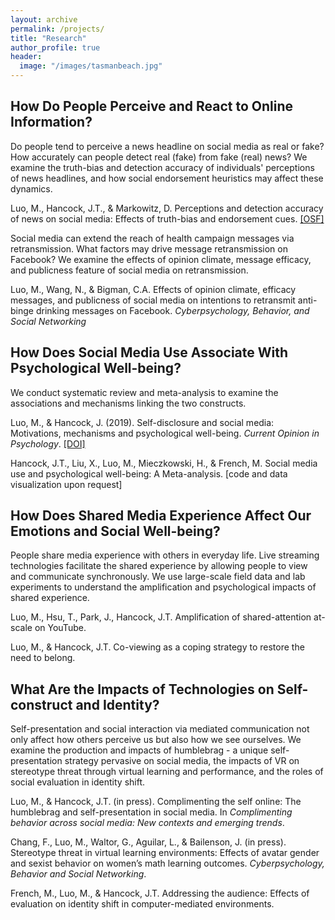 ```yaml
---
layout: archive
permalink: /projects/
title: "Research"
author_profile: true
header:
  image: "/images/tasmanbeach.jpg"
---
```


## How Do People Perceive and React to Online Information?

Do people tend to perceive a news headline on social media as real or fake? How accurately can people detect real (fake) from fake (real) news? We examine the truth-bias and detection accuracy of individuals' perceptions of news headlines, and how social endorsement heuristics may affect these dynamics.


Luo, M., Hancock, J.T., & Markowitz, D. Perceptions and detection accuracy of news on social media: Effects of truth-bias and endorsement cues. [[OSF]](https://osf.io/98mz3/?view_only=ce5be533cd9149ed88692b9fbef1c4c4)


Social media can extend the reach of health campaign messages via retransmission. What factors may drive message retransmission on Facebook? We examine the effects of opinion climate, message efficacy, and publicness feature of social media on retransmission.


Luo, M., Wang, N., & Bigman, C.A. Effects of opinion climate, efficacy messages, and publicness of social media on intentions to retransmit anti-binge drinking messages on Facebook. *Cyberpsychology, Behavior, and Social Networking*


## How Does Social Media Use Associate With Psychological Well-being?

We conduct systematic review and meta-analysis to examine the associations and mechanisms linking the two constructs.

Luo, M., & Hancock, J. (2019). Self-disclosure and social media: Motivations, mechanisms and psychological well-being. *Current Opinion in Psychology*. [[DOI]](https://doi.org/10.1016/j.copsyc.2019.08.019)


Hancock, J.T., Liu, X., Luo, M., Mieczkowski, H., & French, M. Social media use and psychological well-being: A Meta-analysis. [code and data visualization upon request]


## How Does Shared Media Experience Affect Our Emotions and Social Well-being?

People share media experience with others in everyday life. Live streaming technologies facilitate the shared experience by allowing people to view and communicate synchronously. We use large-scale field data and lab experiments to understand the amplification and psychological impacts of shared experience.


Luo, M., Hsu, T., Park, J., Hancock, J.T. Amplification of shared-attention at-scale on YouTube.

Luo, M., & Hancock, J.T. Co-viewing as a coping strategy to restore the need to belong.

## What Are the Impacts of Technologies on Self-construct and Identity?

Self-presentation and social interaction via mediated communication not only affect how others perceive us but also how we see ourselves. We examine the production and impacts of humblebrag - a unique self-presentation strategy pervasive on social media, the impacts of VR on stereotype threat through virtual learning and performance, and the roles of social evaluation in identity shift.  

Luo, M., & Hancock, J.T. (in press). Complimenting the self online: The humblebrag and self-presentation in social media. In *Complimenting behavior across social media: New contexts and emerging trends*.


Chang, F., Luo, M., Waltor, G., Aguilar, L., & Bailenson, J. (in press). Stereotype threat in virtual learning environments: Effects of avatar gender and sexist behavior on women’s math learning outcomes. *Cyberpsychology, Behavior and Social Networking*.


French, M., Luo, M., & Hancock, J.T. Addressing the audience: Effects of evaluation on identity shift in computer-mediated environments.
